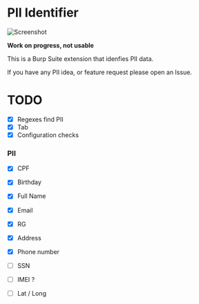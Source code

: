 # PII Identifier

![Screenshot](https://i.imgur.com/jbS1RlI.png)

**Work on progress, not usable**

This is a Burp Suite extension that idenfies PII data.

If you have any PII idea, or feature request please open an Issue.

# TODO

- [x] Regexes find PII
- [x] Tab 
- [x] Configuration checks

### PII

- [x] CPF
- [x] Birthday
- [x] Full Name
- [X] Email
- [x] RG
- [X] Address
- [X] Phone number
- [ ] SSN 
- [ ] IMEI ?
- [ ] Lat / Long

